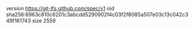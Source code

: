 version https://git-lfs.github.com/spec/v1
oid sha256:6963c810c6201c3abcdd5290902f4c03f2f8085a507e03c13c042c349f161743
size 2559
